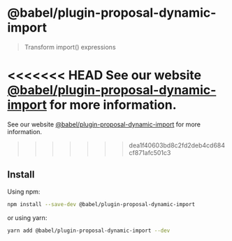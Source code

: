 # @babel/plugin-proposal-dynamic-import

> Transform import() expressions

<<<<<<< HEAD
See our website [@babel/plugin-proposal-dynamic-import](https://babeljs.io/docs/en/next/babel-plugin-proposal-dynamic-import.html) for more information.
=======
See our website [@babel/plugin-proposal-dynamic-import](https://babeljs.io/docs/en/babel-plugin-proposal-dynamic-import) for more information.
>>>>>>> dea1f40603bd8c2fd2deb4cd684cf871afc501c3

## Install

Using npm:

```sh
npm install --save-dev @babel/plugin-proposal-dynamic-import
```

or using yarn:

```sh
yarn add @babel/plugin-proposal-dynamic-import --dev
```
